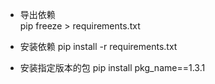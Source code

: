 

- 导出依赖  
  pip freeze > requirements.txt

- 安装依赖
  pip install -r requirements.txt

- 安装指定版本的包
  pip install pkg_name==1.3.1
